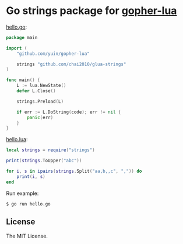 # Go strings package for [gopher-lua](https://github.com/yuin/gopher-lua)

[hello.go](hello.go):

```go
package main

import (
	"github.com/yuin/gopher-lua"

	strings "github.com/chai2010/glua-strings"
)

func main() {
	L := lua.NewState()
	defer L.Close()

	strings.Preload(L)

	if err := L.DoString(code); err != nil {
		panic(err)
	}
}
```

[hello.lua](hello.lua):

```lua
local strings = require("strings")

print(strings.ToUpper("abc"))

for i, s in ipairs(strings.Split("aa,b,,c", ",")) do
	print(i, s)
end
```

Run example:

    $ go run hello.go

## License

The MIT License.
